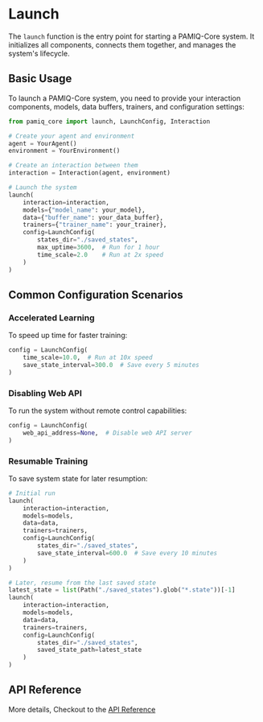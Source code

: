 # Launch

The `launch` function is the entry point for starting a PAMIQ-Core system. It initializes all components, connects them together, and manages the system's lifecycle.

## Basic Usage

To launch a PAMIQ-Core system, you need to provide your interaction components, models, data buffers, trainers, and configuration settings:

```python
from pamiq_core import launch, LaunchConfig, Interaction

# Create your agent and environment
agent = YourAgent()
environment = YourEnvironment()

# Create an interaction between them
interaction = Interaction(agent, environment)

# Launch the system
launch(
    interaction=interaction,
    models={"model_name": your_model},
    data={"buffer_name": your_data_buffer},
    trainers={"trainer_name": your_trainer},
    config=LaunchConfig(
        states_dir="./saved_states",
        max_uptime=3600,  # Run for 1 hour
        time_scale=2.0    # Run at 2x speed
    )
)
```

## Common Configuration Scenarios

### Accelerated Learning

To speed up time for faster training:

```python
config = LaunchConfig(
    time_scale=10.0,  # Run at 10x speed
    save_state_interval=300.0  # Save every 5 minutes
)
```

### Disabling Web API

To run the system without remote control capabilities:

```python
config = LaunchConfig(
    web_api_address=None,  # Disable web API server
)
```

### Resumable Training

To save system state for later resumption:

```python
# Initial run
launch(
    interaction=interaction,
    models=models,
    data=data,
    trainers=trainers,
    config=LaunchConfig(
        states_dir="./saved_states",
        save_state_interval=600.0  # Save every 10 minutes
    )
)

# Later, resume from the last saved state
latest_state = list(Path("./saved_states").glob("*.state"))[-1]
launch(
    interaction=interaction,
    models=models,
    data=data,
    trainers=trainers,
    config=LaunchConfig(
        states_dir="./saved_states",
        saved_state_path=latest_state
    )
)
```

## API Reference

More details, Checkout to the [API Reference](../api/launch.md)
